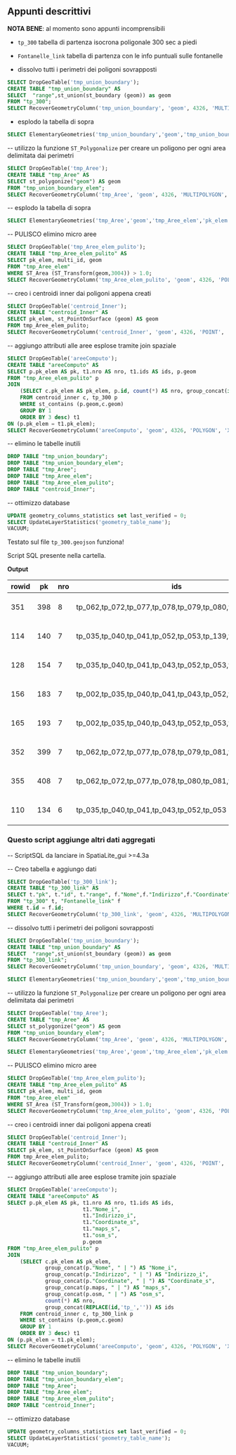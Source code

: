 ## Appunti descrittivi

**NOTA BENE**: al momento sono appunti incomprensibili

- `tp_300` tabella di partenza isocrona poligonale 300 sec a piedi
- `Fontanelle_link` tabella di partenza con le info puntuali sulle fontanelle

- dissolvo tutti i perimetri dei poligoni sovrapposti

```sql
SELECT DropGeoTable('tmp_union_boundary');
CREATE TABLE "tmp_union_boundary" AS
SELECT  "range",st_union(st_boundary (geom)) as geom
FROM "tp_300";
SELECT RecoverGeometryColumn('tmp_union_boundary', 'geom', 4326, 'MULTILINESTRING', 'XY');
```

- esplodo la tabella di sopra

```sql
SELECT ElementaryGeometries('tmp_union_boundary','geom','tmp_union_boundary_elem','pk_elem','multi_id', 1 ) AS num, 'perimetri esplosi' as label;
```

-- utilizzo la funzione `ST_Polygonalize` per creare un poligono per ogni area delimitata dai perimetri

```sql
SELECT DropGeoTable('tmp_Aree');
CREATE TABLE "tmp_Aree" AS
SELECT st_polygonize("geom") AS geom
FROM "tmp_union_boundary_elem";
SELECT RecoverGeometryColumn('tmp_Aree', 'geom', 4326, 'MULTIPOLYGON', 'XY');
```

-- esplodo la tabella di sopra

```sql
SELECT ElementaryGeometries('tmp_Aree','geom','tmp_Aree_elem','pk_elem','multi_id', 1 ) AS num, 'Aree esplose' AS label;
```

-- PULISCO elimino micro aree 

```sql
SELECT DropGeoTable('tmp_Aree_elem_pulito');
CREATE TABLE "tmp_Aree_elem_pulito" AS
SELECT pk_elem, multi_id, geom
FROM "tmp_Aree_elem"
WHERE ST_Area (ST_Transform(geom,3004)) > 1.0;
SELECT RecoverGeometryColumn('tmp_Aree_elem_pulito', 'geom', 4326, 'POLYGON', 'XY');
```

-- creo i centroidi inner dai poligoni appena creati

```sql
SELECT DropGeoTable('centroid_Inner');
CREATE TABLE "centroid_Inner" AS
SELECT pk_elem, st_PointOnSurface (geom) AS geom
FROM tmp_Aree_elem_pulito;
SELECT RecoverGeometryColumn('centroid_Inner', 'geom', 4326, 'POINT', 'XY');
```

-- aggiungo attributi alle aree esplose tramite join spaziale

```sql
SELECT DropGeoTable('areeComputo');
CREATE TABLE "areeComputo" AS
SELECT p.pk_elem AS pk, t1.nro AS nro, t1.ids AS ids, p.geom
FROM "tmp_Aree_elem_pulito" p 
JOIN
    (SELECT c.pk_elem AS pk_elem, p.id, count(*) AS nro, group_concat(id) AS ids 
    FROM centroid_inner c, tp_300 p
    WHERE st_contains (p.geom,c.geom)
    GROUP BY 1
    ORDER BY 3 desc) t1
ON (p.pk_elem = t1.pk_elem);
SELECT RecoverGeometryColumn('areeComputo', 'geom', 4326, 'POLYGON', 'XY');
```

-- elimino le tabelle inutili

```sql
DROP TABLE "tmp_union_boundary";
DROP TABLE "tmp_union_boundary_elem";
DROP TABLE "tmp_Aree";
DROP TABLE "tmp_Aree_elem";
DROP TABLE "tmp_Aree_elem_pulito";
DROP TABLE "centroid_Inner";
```

-- ottimizzo database

```sql
UPDATE geometry_columns_statistics set last_verified = 0;
SELECT UpdateLayerStatistics('geometry_table_name');
VACUUM;
```

Testato sul file `tp_300.geojson` funziona!

Script SQL presente nella cartella.

**Output**

rowid|pk|nro|ids|geo
--|---|---|---|---
351|398|8|tp_062,tp_072,tp_077,tp_078,tp_079,tp_080,tp_081,tp_094|BLOB sz=228 GEOMETRY
114|140|7|tp_035,tp_040,tp_041,tp_052,tp_053,tp_139,tp_144|BLOB sz=196 GEOMETRY
128|154|7|tp_035,tp_040,tp_041,tp_043,tp_052,tp_053,tp_144|BLOB sz=164 GEOMETRY
156|183|7|tp_002,tp_035,tp_040,tp_041,tp_043,tp_052,tp_053|BLOB sz=116 GEOMETRY
165|193|7|tp_002,tp_035,tp_040,tp_043,tp_052,tp_053,tp_129|BLOB sz=260 GEOMETRY
352|399|7|tp_062,tp_072,tp_077,tp_078,tp_079,tp_081,tp_094|BLOB sz=340 GEOMETRY
355|408|7|tp_062,tp_072,tp_077,tp_078,tp_080,tp_081,tp_094|BLOB sz=196 GEOMETRY
110|134|6|tp_035,tp_040,tp_041,tp_043,tp_052,tp_053|BLOB sz=276 GEOMETRY

### Questo script aggiunge altri dati aggregati

-- ScriptSQL da lanciare in SpatiaLite_gui >=4.3a

-- Creo tabella e aggiungo dati

```sql
SELECT DropGeoTable('tp_300_link');
CREATE TABLE "tp_300_link" AS
SELECT t."pk", t."id", t."range", f."Nome",f."Indirizzo",f."Coordinate",f.maps,f.osm,t."geom"
FROM "tp_300" t, "Fontanelle_link" f
WHERE t.id = f.id;
SELECT RecoverGeometryColumn('tp_300_link', 'geom', 4326, 'MULTIPOLYGON', 'XY');
```

-- dissolvo tutti i perimetri dei poligoni sovrapposti

```sql
SELECT DropGeoTable('tmp_union_boundary');
CREATE TABLE "tmp_union_boundary" AS
SELECT  "range",st_union(st_boundary (geom)) as geom
FROM "tp_300_link";
SELECT RecoverGeometryColumn('tmp_union_boundary', 'geom', 4326, 'MULTILINESTRING', 'XY');

SELECT ElementaryGeometries('tmp_union_boundary','geom','tmp_union_boundary_elem','pk_elem','multi_id', 1 ) AS num, 'perimetri esplosi' as label;
```

-- utilizzo la funzione `ST_Polygonalize` per creare un poligono per ogni area delimitata dai perimetri

```sql
SELECT DropGeoTable('tmp_Aree');
CREATE TABLE "tmp_Aree" AS
SELECT st_polygonize("geom") AS geom
FROM "tmp_union_boundary_elem";
SELECT RecoverGeometryColumn('tmp_Aree', 'geom', 4326, 'MULTIPOLYGON', 'XY');

SELECT ElementaryGeometries('tmp_Aree','geom','tmp_Aree_elem','pk_elem','multi_id', 1 ) AS num, 'Aree esplose' AS label;
```

-- PULISCO elimino micro aree 

```sql
SELECT DropGeoTable('tmp_Aree_elem_pulito');
CREATE TABLE "tmp_Aree_elem_pulito" AS
SELECT pk_elem, multi_id, geom
FROM "tmp_Aree_elem"
WHERE ST_Area (ST_Transform(geom,3004)) > 1.0;
SELECT RecoverGeometryColumn('tmp_Aree_elem_pulito', 'geom', 4326, 'POLYGON', 'XY');
```

-- creo i centroidi inner dai poligoni appena creati

```sql
SELECT DropGeoTable('centroid_Inner');
CREATE TABLE "centroid_Inner" AS
SELECT pk_elem, st_PointOnSurface (geom) AS geom
FROM tmp_Aree_elem_pulito;
SELECT RecoverGeometryColumn('centroid_Inner', 'geom', 4326, 'POINT', 'XY');
```

-- aggiungo attributi alle aree esplose tramite join spaziale

```sql
SELECT DropGeoTable('areeComputo');
CREATE TABLE "areeComputo" AS
SELECT p.pk_elem AS pk, t1.nro AS nro, t1.ids AS ids,
						t1."Nome_i",
						t1."Indirizzo_i",
						t1."Coordinate_s",
						t1."maps_s",
						t1."osm_s", 
						p.geom
FROM "tmp_Aree_elem_pulito" p 
JOIN
    (SELECT c.pk_elem AS pk_elem, 
			group_concat(p."Nome", " | ") AS "Nome_i",
			group_concat(p."Indirizzo", " | ") AS "Indirizzo_i",
			group_concat(p."Coordinate", " | ") AS "Coordinate_s",
			group_concat(p.maps, " | ") AS "maps_s",
			group_concat(p.osm, " | ") AS "osm_s", 
			count(*) AS nro, 
			group_concat(REPLACE(id,'tp_','')) AS ids 
    FROM centroid_inner c, tp_300_link p
    WHERE st_contains (p.geom,c.geom)
    GROUP BY 1
    ORDER BY 3 desc) t1
ON (p.pk_elem = t1.pk_elem);
SELECT RecoverGeometryColumn('areeComputo', 'geom', 4326, 'POLYGON', 'XY');
```

-- elimino le tabelle inutili

```sql
DROP TABLE "tmp_union_boundary";
DROP TABLE "tmp_union_boundary_elem";
DROP TABLE "tmp_Aree";
DROP TABLE "tmp_Aree_elem";
DROP TABLE "tmp_Aree_elem_pulito";
DROP TABLE "centroid_Inner";
```

-- ottimizzo database

```sql
UPDATE geometry_columns_statistics set last_verified = 0;
SELECT UpdateLayerStatistics('geometry_table_name');
VACUUM;
```